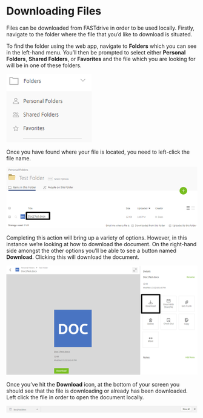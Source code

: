# Downloading Files

Files can be downloaded from FASTdrive in order to be used locally. Firstly, navigate to the folder where the file that you’d like to download is situated.

To find the folder using the web app, navigate to __Folders__ which you can see in the left-hand menu. You’ll then be prompted to select either __Personal Folders__, __Shared Folders__, or __Favorites__ and the file which you are looking for will be in one of these folders.

![Image118](files/Image118.png)

Once you have found where your file is located, you need to left-click the file name.

![Image119](files/Image119.png)

Completing this action will bring up a variety of options. However, in this instance we’re looking at how to download the document. On the right-hand side amongst the other options you’ll be able to see a button named __Download__. Clicking this will download the document.

![Image120](files/Image120.png)

Once you’ve hit the __Download__ icon, at the bottom of your screen you should see that the file is downloading or already has been downloaded. Left click the file in order to open the document locally.

![Image121](files/Image121.png)
